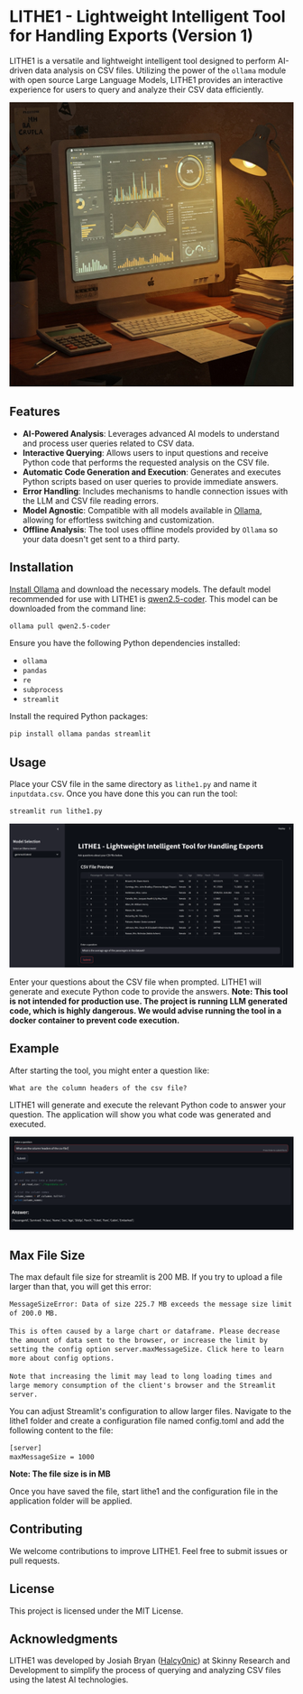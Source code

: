 # LITHE1 - Lightweight Intelligent Tool for Handling Exports (Version 1)

LITHE1 is a versatile and lightweight intelligent tool designed to perform AI-driven data analysis on CSV files. Utilizing the power of the `ollama` module with open source Large Language Models, LITHE1 provides an interactive experience for users to query and analyze their CSV data efficiently.

![data-analysis](./img/data-analysis.jpg)

## Features

- **AI-Powered Analysis**: Leverages advanced AI models to understand and process user queries related to CSV data.
- **Interactive Querying**: Allows users to input questions and receive Python code that performs the requested analysis on the CSV file.
- **Automatic Code Generation and Execution**: Generates and executes Python scripts based on user queries to provide immediate answers.
- **Error Handling**: Includes mechanisms to handle connection issues with the LLM and CSV file reading errors.
- **Model Agnostic**: Compatible with all models available in [Ollama](https://www.ollama.com/library), allowing for effortless switching and customization.
- **Offline Analysis**: The tool uses offline models provided by `Ollama` so your data doesn't get sent to a third party.

## Installation

[Install Ollama](https://ollama.com/) and download the necessary models.  The default model recommended for use with LITHE1 is [qwen2.5-coder](https://ollama.com/library/qwen2.5-coder).  This model can be downloaded from the command line:
```sh
ollama pull qwen2.5-coder
```

Ensure you have the following Python dependencies installed:

- `ollama`
- `pandas`
- `re`
- `subprocess`
- `streamlit`

Install the required Python packages:

```sh
pip install ollama pandas streamlit
```

## Usage

Place your CSV file in the same directory as `lithe1.py` and name it `inputdata.csv`.  Once you have done this you can run the tool:

```sh
streamlit run lithe1.py
```

![lithe1-main](./img/lithe1-main.png)

Enter your questions about the CSV file when prompted. LITHE1 will generate and execute Python code to provide the answers. **Note: This tool is not intended for production use.  The project is running LLM generated code, which is highly dangerous.  We would advise running the tool in a docker container to prevent code execution.**


## Example

After starting the tool, you might enter a question like:

```
What are the column headers of the csv file?
```

LITHE1 will generate and execute the relevant Python code to answer your question.  The application will show you what code was generated and executed.

![lithe1-answer](./img/lithe1-answer.png)

## Max File Size

The max default file size for streamlit is 200 MB.  If you try to upload a file larger than that, you will get this error:

```
MessageSizeError: Data of size 225.7 MB exceeds the message size limit of 200.0 MB.

This is often caused by a large chart or dataframe. Please decrease the amount of data sent to the browser, or increase the limit by setting the config option server.maxMessageSize. Click here to learn more about config options.

Note that increasing the limit may lead to long loading times and large memory consumption of the client's browser and the Streamlit server.
```

You can adjust Streamlit's configuration to allow larger files. Navigate to the lithe1 folder and create a configuration file named config.toml and add the following content to the file:

```
[server]
maxMessageSize = 1000
```
**Note: The file size is in MB**

Once you have saved the file, start lithe1 and the configuration file in the application folder will be applied.

## Contributing

We welcome contributions to improve LITHE1. Feel free to submit issues or pull requests.


## License

This project is licensed under the MIT License.


## Acknowledgments

LITHE1 was developed by Josiah Bryan ([Halcy0nic](https://github.com/Halcy0nic)) at Skinny Research and Development to simplify the process of querying and analyzing CSV files using the latest AI technologies.
